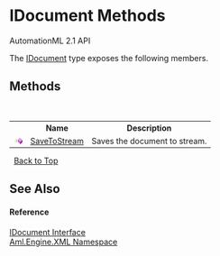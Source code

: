 # IDocument Methods
AutomationML 2.1 API 

The <a href="T_Aml_Engine_XML_IDocument">IDocument</a> type exposes the following members.


## Methods
&nbsp;<table><tr><th></th><th>Name</th><th>Description</th></tr><tr><td>![Public method](media/pubmethod.gif "Public method")</td><td><a href="M_Aml_Engine_XML_IDocument_SaveToStream">SaveToStream</a></td><td>
Saves the document to stream.</td></tr></table>&nbsp;
<a href="#idocument-methods">Back to Top</a>

## See Also


#### Reference
<a href="T_Aml_Engine_XML_IDocument">IDocument Interface</a><br /><a href="N_Aml_Engine_XML">Aml.Engine.XML Namespace</a><br />
